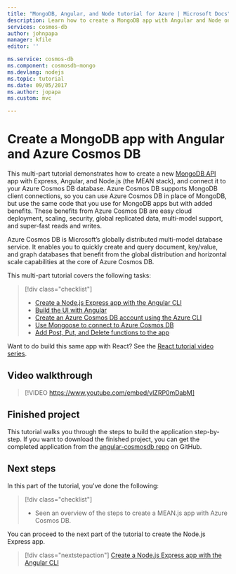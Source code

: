 ```yaml
---
title: "MongoDB, Angular, and Node tutorial for Azure | Microsoft Docs"
description: Learn how to create a MongoDB app with Angular and Node on Azure Cosmos DB using the exact same APIs you use for MongoDB with this video based tutorial series.
services: cosmos-db
author: johnpapa
manager: kfile
editor: ''

ms.service: cosmos-db
ms.component: cosmosdb-mongo
ms.devlang: nodejs
ms.topic: tutorial
ms.date: 09/05/2017
ms.author: jopapa
ms.custom: mvc

---
```

# Create a MongoDB app with Angular and Azure Cosmos DB 

This multi-part tutorial demonstrates how to create a new [MongoDB API](mongodb-introduction.md) app with Express, Angular, and Node.js (the MEAN stack), and connect it to your Azure Cosmos DB database. Azure Cosmos DB supports MongoDB client connections, so you can use Azure Cosmos DB in place of MongoDB, but use the same code that you use for MongoDB apps but with added benefits. These benefits from Azure Cosmos DB are easy cloud deployment, scaling, security, global replicated data, multi-model support, and super-fast reads and writes. 

Azure Cosmos DB is Microsoft’s globally distributed multi-model database service. It enables you to quickly create and query document, key/value, and graph databases that benefit from the global distribution and horizontal scale capabilities at the core of Azure Cosmos DB. 

This multi-part tutorial covers the following tasks:

> [!div class="checklist"]
> * [Create a Node.js Express app with the Angular CLI](tutorial-develop-mongodb-nodejs-part2.md)
> * [Build the UI with Angular](tutorial-develop-mongodb-nodejs-part3.md)
> * [Create an Azure Cosmos DB account using the Azure CLI](tutorial-develop-mongodb-nodejs-part4.md) 
> * [Use Mongoose to connect to Azure Cosmos DB](tutorial-develop-mongodb-nodejs-part5.md)
> * [Add Post, Put, and Delete functions to the app](tutorial-develop-mongodb-nodejs-part6.md)

Want to do build this same app with React? See the [React tutorial video series](tutorial-develop-mongodb-react.md).

## Video walkthrough

> [!VIDEO https://www.youtube.com/embed/vlZRP0mDabM]

## Finished project 

This tutorial walks you through the steps to build the application step-by-step. If you want to download the finished project, you can get the completed application from the [angular-cosmosdb repo](https://github.com/Azure-Samples/angular-cosmosdb) on GitHub.

## Next steps

In this part of the tutorial, you've done the following:

> [!div class="checklist"]
> * Seen an overview of the steps to create a MEAN.js app with Azure Cosmos DB. 

You can proceed to the next part of the tutorial to create the Node.js Express app.

> [!div class="nextstepaction"]
> [Create a Node.js Express app with the Angular CLI](tutorial-develop-mongodb-nodejs-part2.md)
